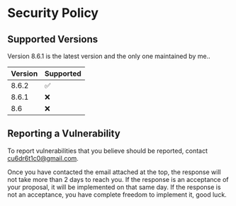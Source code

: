 # Security Policy

## Supported Versions

Version 8.6.1 is the latest version and the only one maintained by me..

| Version | Supported          |
| ------- | ------------------ |
| 8.6.2   | :white_check_mark: |
| 8.6.1   | ❌ |
| 8.6   | ❌ |

## Reporting a Vulnerability

To report vulnerabilities that you believe should be reported, contact cu6dr6t1c0@gmail.com.

Once you have contacted the email attached at the top, the response will not take more than 2 days to reach you.
If the response is an acceptance of your proposal, it will be implemented on that same day. 
If the response is not an acceptance, you have complete freedom to implement it, good luck.

